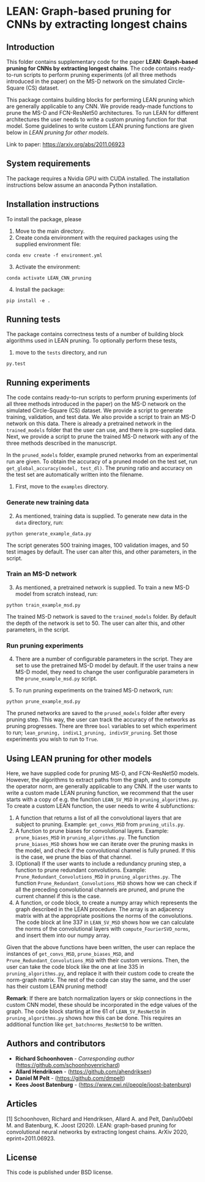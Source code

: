 # LEAN: Graph-based pruning for CNNs by extracting longest chains

## Introduction
This folder contains supplementary code for the paper **LEAN: Graph-based pruning for CNNs by extracting longest chains**. The code contains ready-to-run scripts to perform pruning experiments (of all three methods introduced in the paper) on the MS-D network on the simulated Circle-Square (CS) dataset.

This package contains building blocks for performing LEAN pruning which are generally applicable to any CNN. We provide ready-made functions to prune the MS-D and FCN-ResNet50 architectures. To run LEAN for different architectures the user needs to write a custom pruning function for that model. Some guidelines to write custom LEAN pruning functions are given below in *LEAN pruning for other models*.

Link to paper: <https://arxiv.org/abs/2011.06923>

## System requirements
The package requires a Nvidia GPU with CUDA installed. The installation instructions below assume an anaconda Python installation.


## Installation instructions
To install the package, please

1. Move to the main directory.
2. Create conda environment with the required packages using the supplied environment file:
```
conda env create -f environment.yml
```
3. Activate the environment:
```
conda activate LEAN_CNN_pruning
```
4. Install the package:
```
pip install -e .
```


## Running tests
The package contains correctness tests of a number of building block algorithms used in LEAN pruning. To optionally perform these tests,

1. move to the `tests` directory, and run
```
py.test
```


## Running experiments
The code contains ready-to-run scripts to perform pruning experiments (of all three methods introduced in the paper) on the MS-D network on the simulated Circle-Square (CS) dataset. We provide a script to generate training, validation, and test data. We also provide a script to train an MS-D network on this data. There is already a pretrained network in the `trained_models` folder that the user can use, and there is pre-supplied data. Next, we provide a script to prune the trained MS-D network with any of the three methods described in the manuscript. 

In the `pruned_models` folder, example pruned networks from an experimental run are given. To obtain the accuracy of a pruned model on the test set, run 
`get_global_accuracy(model, test_dl)`. The pruning ratio and accuracy on the test set are automatically written into the filename.

1. First, move to the `examples` directory.

### Generate new training data

2. As mentioned, training data is supplied. To generate new data in the `data` directory, run:
```
python generate_example_data.py
```
The script generates 500 training images, 100 validation images, and 50 test images by default. The user can alter this, and other parameters, in the script.


### Train an MS-D network
3. As mentioned, a pretrained network is supplied. To train a new MS-D model from scratch instead, run:
```
python train_example_msd.py
```
The trained MS-D network is saved to the `trained_models` folder. By default the depth of the network is set to 50. The user can alter this, and other parameters, in the script.


### Run pruning experiments
4. There are a number of configurable parameters in the script. They are set to use the pretrained MS-D model by default. If the user trains a new MS-D model, they need to change the user configurable parameters in the `prune_example_msd.py` script.

5. To run pruning experiments on the trained MS-D network, run:
```
python prune_example_msd.py
```
The pruned networks are saved to the `pruned_models` folder after every pruning step. This way, the user can track the accuracy of the networks as pruning progresses. There are three `bool` variables to set which experiment to run; `lean_pruning, indivL1_pruning, indivSV_pruning`. Set those experiments you wish to run to `True`.


## Using LEAN pruning for other models
Here, we have supplied code for pruning MS-D, and FCN-ResNet50 models. However, the algorithms to extract paths from the graph, and to compute the operator norm, are generally applicable to any CNN. If the user wants to write a custom made LEAN pruning function, we recommend that the user starts with a copy of e.g. the function `LEAN_SV_MSD` in `pruning_algorithms.py`. To create a custom LEAN function, the user needs to write 4 subfunctions:

1. A function that returns a list of all the convolutional layers that are subject to pruning. Example: `get_convs_MSD` from `pruning_utils.py`.
2. A function to prune biases for convolutional layers. Example: `prune_biases_MSD` in `pruning_algorithms.py`. The function `prune_biases_MSD` shows how we can iterate over the pruning masks in the model, and check if the convolutional channel is fully pruned. If this is the case, we prune the bias of that channel.
3. (Optional) If the user wants to include a redundancy pruning step, a function to prune redundant convolutions. Example: `Prune_Redundant_Convolutions_MSD` in `pruning_algorithms.py`. The function `Prune_Redundant_Convolutions_MSD` shows how we can check if all the preceding convolutional channels are pruned, and prune the current channel if this is the case.
4. A function, or code block, to create a numpy array which represents the graph described in the LEAN procedure. The array is an adjacency matrix with at the appropriate positions the norms of the convolutions. The code block at line 337 in `LEAN_SV_MSD` shows how we can calculate the norms of the convolutional layers with `compute_FourierSVD_norms`, and insert them into our numpy array.

Given that the above functions have been written, the user can replace the instances of `get_convs_MSD`, `prune_biases_MSD`, and `Prune_Redundant_Convolutions_MSD` with their custom versions. Then, the user can take the code block like the one at line 335 in `pruning_algorithms.py`, and replace it with their custom code to create the norm-graph matrix. The rest of the code can stay the same, and the user has their custom LEAN pruning method!

**Remark**: If there are batch normalization layers or skip connections in the custom CNN model, these should be incorporated in the edge values of the graph. The code block starting at line 61 of `LEAN_SV_ResNet50` in `pruning_algorithms.py` shows how this can be done. This requires an additional function like `get_batchnorms_ResNet50` to be written.

## Authors and contributors
* **Richard Schoonhoven** - *Corresponding author* (https://github.com/schoonhovenrichard)
* **Allard Hendriksen** - (https://github.com/ahendriksen)
* **Daniel M Pelt** - (https://github.com/dmpelt)
* **Kees Joost Batenburg** - (https://www.cwi.nl/people/joost-batenburg)

## Articles
<a id="1">[1]</a> 
Schoonhoven, Richard and Hendriksen, Allard A. and Pelt, Dani\u00ebl M. and Batenburg, K. Joost (2020).
LEAN: graph-based pruning for convolutional neural networks by extracting longest chains.
ArXiv 2020, eprint=2011.06923.

## License
This code is published under BSD license.
